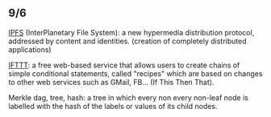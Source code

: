 9/6
----
[IPFS](ipfs.io) (InterPlanetary File System): a new hypermedia distribution protocol, addressed by content and identities. (creation of completely distributed applications)

[IFTTT](https://ifttt.com): a free web-based service that allows users to create chains of simple conditional statements, called "recipes" which are based on changes to other web services such as GMail, FB... (If This Then That).

Merkle dag, tree, hash: a tree in which every non every non-leaf node is labelled  with the hash of the labels or values of its child nodes.
